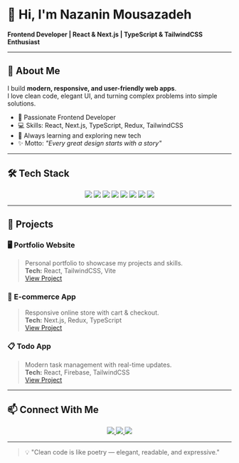 # 👋 Hi, I'm Nazanin Mousazadeh

**Frontend Developer | React & Next.js | TypeScript & TailwindCSS Enthusiast**

---

## 🌟 About Me
I build **modern, responsive, and user-friendly web apps**.  
I love clean code, elegant UI, and turning complex problems into simple solutions.  

- 🎯 Passionate Frontend Developer  
- 💻 Skills: React, Next.js, TypeScript, Redux, TailwindCSS  
- 🌱 Always learning and exploring new tech  
- ✨ Motto: *"Every great design starts with a story"*  

---

## 🛠️ Tech Stack

<div align="center">
  <img src="https://img.shields.io/badge/HTML5-E34F26?style=for-the-badge&logo=html5&logoColor=white"/>
  <img src="https://img.shields.io/badge/CSS3-1572B6?style=for-the-badge&logo=css3&logoColor=white"/>
  <img src="https://img.shields.io/badge/JavaScript-F7DF1E?style=for-the-badge&logo=javascript&logoColor=black"/>
  <img src="https://img.shields.io/badge/React-20232A?style=for-the-badge&logo=react&logoColor=61DAFB"/>
  <img src="https://img.shields.io/badge/Next.js-000000?style=for-the-badge&logo=next.js&logoColor=white"/>
  <img src="https://img.shields.io/badge/TailwindCSS-38B2AC?style=for-the-badge&logo=tailwindcss&logoColor=white"/>
  <img src="https://img.shields.io/badge/TypeScript-007ACC?style=for-the-badge&logo=typescript&logoColor=white"/>
  <img src="https://img.shields.io/badge/Redux-593D88?style=for-the-badge&logo=redux&logoColor=white"/>
</div>

---

## 🚀 Projects

### 🖥️ Portfolio Website
> Personal portfolio to showcase my projects and skills.  
**Tech:** React, TailwindCSS, Vite  
[View Project](#)

### 🛒 E-commerce App
> Responsive online store with cart & checkout.  
**Tech:** Next.js, Redux, TypeScript  
[View Project](#)

### 📋 Todo App
> Modern task management with real-time updates.  
**Tech:** React, Firebase, TailwindCSS  
[View Project](#)

---

## 📫 Connect With Me

<div align="center">
  <a href="https://www.linkedin.com/" target="_blank">
    <img src="https://img.shields.io/badge/LinkedIn-0077B5?style=for-the-badge&logo=linkedin&logoColor=white"/>
  </a>
  <a href="https://github.com/" target="_blank">
    <img src="https://img.shields.io/badge/GitHub-121011?style=for-the-badge&logo=github&logoColor=white"/>
  </a>
  <a href="https://twitter.com/" target="_blank">
    <img src="https://img.shields.io/badge/Twitter-1DA1F2?style=for-the-badge&logo=twitter&logoColor=white"/>
  </a>
</div>

---

> 💡 "Clean code is like poetry — elegant, readable, and expressive."
